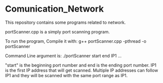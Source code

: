 # Comunication_Network
This repository contains some programs related to network.

portScanner.cpp is a simply port scanning program.

To run the program, Compile it with: g++ portScanner.cpp -pthread -o portScanner

Command Line argument is: ./portScanner start end IP1 ...

"start" is the beginning port number and end is the ending port number. IP1 is the first IP address that will get scanned. 
Multiple IP addresses can follow IP1 and they will be scanned with the same port range as IP1.
